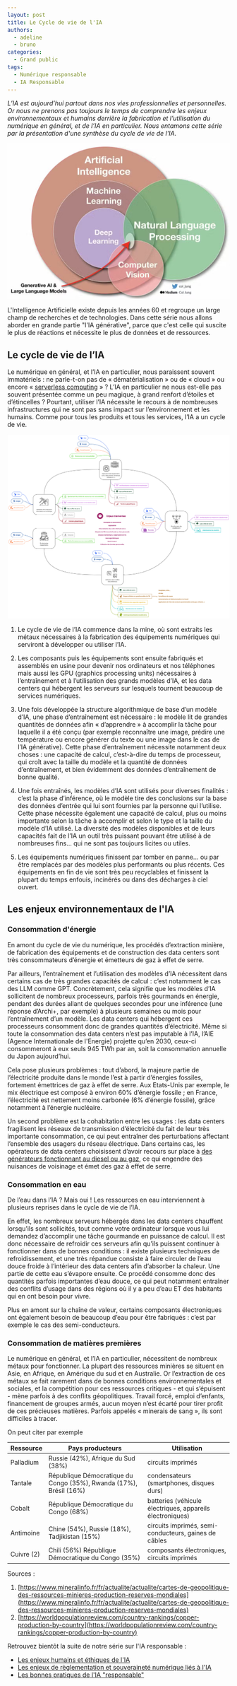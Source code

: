 ```yaml
---
layout: post
title: Le Cycle de vie de l'IA
authors:
  - adeline
  - bruno
categories:
  - Grand public
tags:
  - Numérique responsable
  - IA Responsable
---
```



_L’IA est aujourd’hui partout dans nos vies professionnelles et personnelles. Or nous ne prenons pas toujours le temps de comprendre les enjeux environnementaux et humains derrière la fabrication et l’utilisation du numérique en général, et de l’IA en particulier. Nous entamons cette série par la présentation d'une synthèse du cycle de vie de l'IA._

![Les IA](/images/ia-responsable/ia.png)

L'Intelligence Artificielle existe depuis les années 60 et regroupe un large champ de recherches et de technologies. Dans cette série nous allons aborder en grande partie "l'IA générative", parce que c'est celle qui suscite le plus de réactions et nécessite le plus de données et de ressources.

##  Le cycle de vie de l’IA

Le numérique en général, et l’IA en particulier, nous paraissent souvent immatériels : ne parle-t-on pas de « dématérialisation » ou de « cloud »  ou encore « [serverless computing](https://en.wikipedia.org/wiki/Serverless_computing) » ? L’IA en particulier ne nous est-elle pas souvent présentée comme un peu magique, à grand renfort d’étoiles et d’étincelles ? Pourtant, utiliser l’IA nécessite le recours à de nombreuses infrastructures qui ne sont pas sans impact sur l’environnement et les humains. Comme pour tous les produits et tous les services, l’IA a un cycle de vie.

[![La chaine de valeur de l'IA](/images/ia-responsable/ia-chaine-de-valeur.jpg)](/images/ia-responsable/ia-chaine-de-valeur.jpg)

1. Le cycle de vie de l’IA commence dans la mine, où sont extraits les métaux nécessaires à la fabrication des équipements numériques qui serviront à développer ou utiliser l’IA. 

2. Les composants puis les équipements sont ensuite fabriqués et assemblés en usine pour devenir nos ordinateurs et nos téléphones mais aussi les GPU (graphics processing units) nécessaires à l’entraînement et à l’utilisation des grands modèles d’IA, et les data centers qui hébergent les serveurs sur lesquels tournent beaucoup de services numériques.

3. Une fois développée la structure algorithmique de base d’un modèle d’IA, une phase d’entraînement est nécessaire : le modèle lit de grandes quantités de données afin « d’apprendre » à accomplir la tâche pour laquelle il a été conçu (par exemple reconnaître une image, prédire une température ou encore générer du texte ou une image dans le cas de l’IA générative). Cette phase d’entraînement nécessite notamment deux choses : une capacité de calcul, c’est-à-dire du temps de processeur, qui croît avec la taille du modèle et la quantité de données d’entraînement, et bien évidemment des données d’entraînement de bonne qualité.

4. Une fois entraînés, les modèles d’IA sont utilisés pour diverses finalités : c’est la phase d’inférence, où le modèle tire des conclusions sur la base des données d’entrée qui lui sont fournies par la personne qui l’utilise. Cette phase nécessite également une capacité de calcul, plus ou moins importante selon la tâche à accomplir et selon le type et la taille du modèle d’IA utilisé. La diversité des modèles disponibles et de leurs capacités fait de l’IA un outil très puissant pouvant être utilisé à de nombreuses fins... qui ne sont pas toujours licites ou utiles.

5. Les équipements numériques finissent par tomber en panne... ou par être remplacés par des modèles plus performants ou plus récents. Ces équipements en fin de vie sont très peu recyclables et finissent la plupart du temps enfouis, incinérés ou dans des décharges à ciel ouvert.

## Les enjeux environnementaux de l'IA

### Consommation d'énergie

En amont du cycle de vie du numérique, les procédés d’extraction minière, de fabrication des équipements et de construction des data centers sont très consommateurs d’énergie et émetteurs de gaz à effet de serre.

Par ailleurs, l’entraînement et l’utilisation des modèles d’IA nécessitent dans certains cas de très grandes capacités de calcul : c’est notamment le cas des LLM comme GPT. Concrètement, cela signifie que les modèles d’IA sollicitent de nombreux processeurs, parfois très gourmands en énergie, pendant des durées allant de quelques secondes pour une inférence (une réponse d’Archi+, par exemple) à plusieurs semaines ou mois pour l’entraînement d’un modèle. Les data centers qui hébergent ces processeurs consomment donc de grandes quantités d’électricité. Même si toute la consommation des data centers n’est pas imputable à l’IA, l’AIE (Agence Internationale de l'Energie) projette qu’en 2030, ceux-ci consommeront à eux seuls 945 TWh par an, soit la consommation annuelle du Japon aujourd’hui.

Cela pose plusieurs problèmes : tout d’abord, la majeure partie de l’électricité produite dans le monde l’est à partir d’énergies fossiles, fortement émettrices de gaz à effet de serre. Aux Etats-Unis par exemple, le mix électrique est composé à environ 60% d’énergie fossile ; en France, l’électricité est nettement moins carbonée (6% d’énergie fossile), grâce notamment à l’énergie nucléaire.

Un second problème est la cohabitation entre les usages : les data centers fragilisent les réseaux de transmission d’électricité du fait de leur très importante consommation, ce qui peut entraîner des perturbations affectant l’ensemble des usagers du réseau électrique. Dans certains cas, les opérateurs de data centers choisissent d’avoir recours sur place à [des générateurs fonctionnant au diesel ou au gaz](https://www.geo.fr/environnement/le-chiffre-de-geo-2000-tonnes-d-oxydes-d-azote-polluent-memphis-pour-le-superordinateur-d-elon-musk-226624), ce qui engendre des nuisances de voisinage et émet des gaz à effet de serre.

### Consommation en eau

De l’eau dans l’IA ? Mais oui ! Les ressources en eau interviennent à plusieurs reprises dans le cycle de vie de l’IA.

En effet, les nombreux serveurs hébergés dans les data centers chauffent lorsqu’ils sont sollicités, tout comme votre ordinateur lorsque vous lui demandez d’accomplir une tâche gourmande en puissance de calcul. Il est donc nécessaire de refroidir ces serveurs afin qu’ils puissent continuer à fonctionner dans de bonnes conditions : il existe plusieurs techniques de refroidissement, et une très répandue consiste à faire circuler de l’eau douce froide à l’intérieur des data centers afin d’absorber la chaleur. Une partie de cette eau s’évapore ensuite. Ce procédé consomme donc des quantités parfois importantes d’eau douce, ce qui peut notamment entraîner des conflits d’usage dans des régions où il y a peu d’eau ET des habitants qui en ont besoin pour vivre.

Plus en amont sur la chaîne de valeur, certains composants électroniques ont également besoin de beaucoup d’eau pour être fabriqués : c’est par exemple le cas des semi-conducteurs.

### Consommation de matières premières

Le numérique en général, et l’IA en particulier, nécessitent de nombreux métaux pour fonctionner. La plupart des ressources minières se situent en Asie, en Afrique, en Amérique du sud et en Australie. Or l’extraction de ces métaux se fait rarement dans de bonnes conditions environnementales et sociales, et la compétition pour ces ressources critiques - et qui s’épuisent - mène parfois à des conflits géopolitiques. Travail forcé, emploi d’enfants, financement de groupes armés, aucun moyen n’est écarté pour tirer profit de ces précieuses matières. Parfois appelés « minerais de sang », ils sont difficiles à tracer.

On peut citer par exemple

| Ressource | Pays producteurs | Utilisation |
| ------------- | ---------------- | ----------------- |
| Palladium | Russie (42%), Afrique du Sud (38%) | circuits imprimés |
| Tantale | République Démocratique du Congo (35%), Rwanda (17%), Brésil (16%) | condensateurs (smartphones, disques durs) |
| Cobalt |  République Démocratique du Congo (68%) | batteries (véhicule électriques, appareils électroniques) |
| Antimoine | Chine (54%), Russie (18%), Tadjikistan (15%) | circuits imprimés, semi-conducteurs, gaines de câbles |
| Cuivre (2)| Chili (56%) République Démocratique du Congo (35%)| composants électroniques, circuits imprimés | 

Sources : 

1. [https://www.mineralinfo.fr/fr/actualite/actualite/cartes-de-geopolitique-des-ressources-minieres-production-reserves-mondiales](https://www.mineralinfo.fr/fr/actualite/actualite/cartes-de-geopolitique-des-ressources-minieres-production-reserves-mondiales)
2. [https://worldpopulationreview.com/country-rankings/copper-production-by-country](https://worldpopulationreview.com/country-rankings/copper-production-by-country)

Retrouvez bientôt la suite de notre série sur l'IA responsable :

- [Les enjeux humains et éthiques de l'IA](ia-responsable-enjeux-humains-ethiques.md)
- [Les enjeux de règlementation et souveraineté numérique liés à l'IA](ia-responsable-reglementation-et-souverainete.md)
- [Les bonnes pratiques de l'IA "responsable"](ia-responsable-bonnes-pratiques.md)
